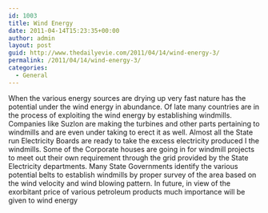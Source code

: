 ```yaml
---
id: 1003
title: Wind Energy
date: 2011-04-14T15:23:35+00:00
author: admin
layout: post
guid: http://www.thedailyevie.com/2011/04/14/wind-energy-3/
permalink: /2011/04/14/wind-energy-3/
categories:
  - General
---
```

When the various energy sources are drying up very fast nature has the potential under the wind energy in abundance. Of late many countries are in the process of exploiting the wind energy by establishing windmills. Companies like Suzlon are making the turbines and other parts pertaining to windmills and are even under taking to erect it as well. Almost all the State run Electricity Boards are ready to take the excess electricity produced I the windmills. Some of the Corporate houses are going in for windmill projects to meet out their own requirement through the grid provided by the State Electricity departments. Many State Governments identify the various potential belts to establish windmills by proper survey of the area based on the wind velocity and wind blowing pattern. In future, in view of the exorbitant price of various petroleum products much importance will be given to wind energy